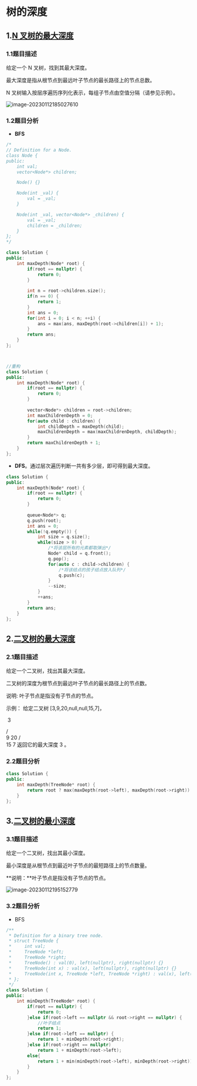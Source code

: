 # 树的深度

## 1.[N 叉树的最大深度](https://leetcode.cn/problems/maximum-depth-of-n-ary-tree/)

### 1.1题目描述

给定一个 N 叉树，找到其最大深度。

最大深度是指从根节点到最远叶子节点的最长路径上的节点总数。

N 叉树输入按层序遍历序列化表示，每组子节点由空值分隔（请参见示例）。

![image-20230112185027610](C:/Users/24991/AppData/Roaming/Typora/typora-user-images/image-20230112185027610.png)

### 1.2题目分析

- **BFS**

```c++
/*
// Definition for a Node.
class Node {
public:
    int val;
    vector<Node*> children;

    Node() {}

    Node(int _val) {
        val = _val;
    }

    Node(int _val, vector<Node*> _children) {
        val = _val;
        children = _children;
    }
};
*/

class Solution {
public:
    int maxDepth(Node* root) {
        if(root == nullptr) {
            return 0;
        }
        
        int n = root->children.size();
        if(n == 0) {
            return 1;
        }
        int ans = 0;
        for(int i = 0; i < n; ++i) {
            ans = max(ans, maxDepth(root->children[i]) + 1);
        }
        return ans;
    }
};



//重构
class Solution {
public:
    int maxDepth(Node* root) {
        if(root == nullptr) {
            return 0;
        }
        
        vector<Node*> children = root->children;
        int maxChildrenDepth = 0;
        for(auto child : children) {
            int childDepth = maxDepth(child);
            maxChildrenDepth = max(maxChildrenDepth, childDepth);
        }
        return maxChildrenDepth + 1;
    }
};
```

- **DFS**。通过层次遍历判断一共有多少层，即可得到最大深度。

```c++
class Solution {
public:
    int maxDepth(Node* root) {
        if(root == nullptr) {
            return 0;
        }
        
        queue<Node*> q;
        q.push(root);
        int ans = 0;
        while(!q.empty()) {
            int size = q.size();
            while(size > 0) {
                /*将该层所有的元素都取弹出*/
                Node* child = q.front();
                q.pop();
                for(auto c : child->children) {
                    /*将该结点的孩子结点放入队列*/
                    q.push(c);
                }
                --size;
            }
            ++ans;
        }
        return ans;
    }
};
```

## 2.[二叉树的最大深度](https://leetcode.cn/problems/maximum-depth-of-binary-tree/)

### 2.1题目描述

给定一个二叉树，找出其最大深度。

二叉树的深度为根节点到最远叶子节点的最长路径上的节点数。

说明: 叶子节点是指没有子节点的节点。

示例：
给定二叉树 [3,9,20,null,null,15,7]，

​    3

   / \
  9  20
    /  \
   15   7
返回它的最大深度 3 。

### 2.2题目分析

```c++
class Solution {
public:
    int maxDepth(TreeNode* root) {
        return root ? max(maxDepth(root->left), maxDepth(root->right)) + 1 : 0;
    }
};
```

## 3.[二叉树的最小深度](https://leetcode.cn/problems/minimum-depth-of-binary-tree/)

### 3.1题目描述

给定一个二叉树，找出其最小深度。

最小深度是从根节点到最近叶子节点的最短路径上的节点数量。

**说明：**叶子节点是指没有子节点的节点。

![image-20230112195152779](C:/Users/24991/AppData/Roaming/Typora/typora-user-images/image-20230112195152779.png)

### 3.2题目分析

- BFS

```c++
/**
 * Definition for a binary tree node.
 * struct TreeNode {
 *     int val;
 *     TreeNode *left;
 *     TreeNode *right;
 *     TreeNode() : val(0), left(nullptr), right(nullptr) {}
 *     TreeNode(int x) : val(x), left(nullptr), right(nullptr) {}
 *     TreeNode(int x, TreeNode *left, TreeNode *right) : val(x), left(left), right(right) {}
 * };
 */
class Solution {
public:
    int minDepth(TreeNode* root) {
        if(root == nullptr) {
            return 0;
        }else if(root->left == nullptr && root->right == nullptr) {
            //叶子结点
            return 1;
        }else if(root->left == nullptr) {
            return 1 + minDepth(root->right);
        }else if(root->right == nullptr)
            return 1 + minDepth(root->left);
        else{
            return 1 + min(minDepth(root->left), minDepth(root->right));
        }
    }
};
```


